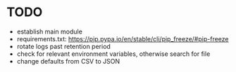 # TODO

- establish main module
- requirements.txt: <https://pip.pypa.io/en/stable/cli/pip_freeze/#pip-freeze>
- rotate logs past retention period
- check for relevant environment variables, otherwise search for file
- change defaults from CSV to JSON
